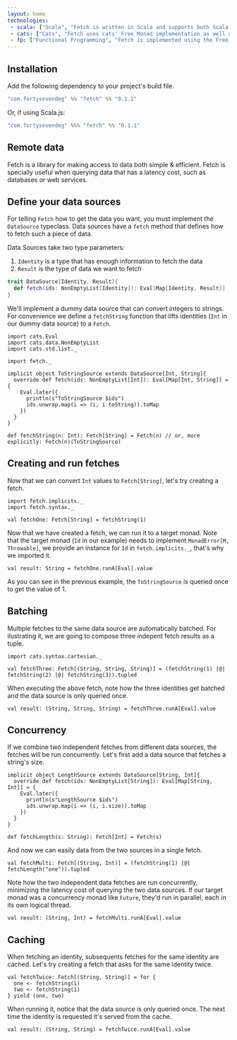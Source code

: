 ```yaml
---
layout: home
technologies:
 - scala: ["Scala", "Fetch is written in Scala and supports both Scala (JVM) and Scala.js (JavaScript environments)"]
 - cats: ["Cats", "Fetch uses cats' Free Monad implementation as well as some of its data types."]
 - fp: ["Functional Programming", "Fetch is implemented using the Free Monad and Interpreter pattern."]
---
```


## Installation

Add the following dependency to your project's build file.

```scala
"com.fortysevendeg" %% "fetch" %% "0.1.1"
```

Or, if using Scala.js:

```scala
"com.fortysevendeg" %%% "fetch" %% "0.1.1"
```

## Remote data

Fetch is a library for making access to data both simple & efficient. Fetch is specially useful when querying data that
has a latency cost, such as databases or web services.

## Define your data sources

For telling `Fetch` how to get the data you want, you must implement the `DataSource` typeclass. Data sources have a `fetch` method that
defines how to fetch such a piece of data.

Data Sources take two type parameters:

<ol>
<li><code>Identity</code> is a type that has enough information to fetch the data</li>
<li><code>Result</code> is the type of data we want to fetch</li>
</ol>

```scala
trait DataSource[Identity, Result]{
  def fetch(ids: NonEmptyList[Identity]): Eval[Map[Identity, Result]]
}
```

We'll implement a dummy data source that can convert integers to strings. For convenience we define a `fetchString` function that lifts identities (`Int` in our dummy data source) to a `Fetch`. 

```tut:silent
import cats.Eval
import cats.data.NonEmptyList
import cats.std.list._

import fetch._

implicit object ToStringSource extends DataSource[Int, String]{
  override def fetch(ids: NonEmptyList[Int]): Eval[Map[Int, String]] = {
    Eval.later({
      println(s"ToStringSource $ids")
      ids.unwrap.map(i => (i, i.toString)).toMap
    })
  }
}

def fetchString(n: Int): Fetch[String] = Fetch(n) // or, more explicitly: Fetch(n)(ToStringSource)
```

## Creating and run fetches

Now that we can convert `Int` values to `Fetch[String]`, let's try creating a fetch.

```tut:silent
import fetch.implicits._
import fetch.syntax._

val fetchOne: Fetch[String] = fetchString(1)
```

Now that we have created a fetch, we can run it to a target monad. Note that the target monad (`Id` in our example) needs to implement `MonadError[M, Throwable]`, we provide an instance for `Id` in `fetch.implicits._`, that's why we imported it.

```tut:book
val result: String = fetchOne.runA[Eval].value
```

As you can see in the previous example, the `ToStringSource` is queried once to get the value of 1.

## Batching

Multiple fetches to the same data source are automatically batched. For ilustrating it, we are going to compose three indepent fetch results as a tuple.

```tut:silent
import cats.syntax.cartesian._

val fetchThree: Fetch[(String, String, String)] = (fetchString(1) |@| fetchString(2) |@| fetchString(3)).tupled
```

When executing the above fetch, note how the three identities get batched and the data source is only queried once.

```tut:book
val result: (String, String, String) = fetchThree.runA[Eval].value
```

## Concurrency

If we combine two independent fetches from different data sources, the fetches will be run concurrently. Let's first add a data source that fetches a string's size.

```tut:silent
implicit object LengthSource extends DataSource[String, Int]{
  override def fetch(ids: NonEmptyList[String]): Eval[Map[String, Int]] = {
    Eval.later({
      println(s"LengthSource $ids")
      ids.unwrap.map(i => (i, i.size)).toMap
    })
  }
}

def fetchLength(s: String): Fetch[Int] = Fetch(s)
```

And now we can easily data from the two sources in a single fetch. 

```tut:silent
val fetchMulti: Fetch[(String, Int)] = (fetchString(1) |@| fetchLength("one")).tupled
```

Note how the two independent data fetches are run concurrently, minimizing the latency cost of querying the two data sources. If our target monad was a concurrency monad like `Future`, they'd run in parallel, each in its own logical thread.

```tut:book
val result: (String, Int) = fetchMulti.runA[Eval].value
```

## Caching

When fetching an identity, subsequents fetches for the same identity are cached. Let's try creating a fetch that asks for the same identity twice.

```tut:silent
val fetchTwice: Fetch[(String, String)] = for {
  one <- fetchString(1)
  two <- fetchString(1)
} yield (one, two)
```

When running it, notice that the data source is only queried once. The next time the identity is requested it's served from the cache.

```tut:book
val result: (String, String) = fetchTwice.runA[Eval].value
```

